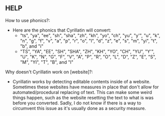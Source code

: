 ## HELP
How to use phonics?:
- Here are the phonics that Cyrillatin will convert:
  - "ts", "ya", "ee", "sh", "sha", "zh", "kh", "yo", "ch", "yu", "y'", "u", "k", "n", "g", "f", "v", "a", "p", "r", "o", "l", "d", "z", "e", "s", "m", "yi", "t", "b", and "i"
  - "TS", "YA", "EE", "SH", "SHA", "ZH", "KH", "YO", "CH", "YU", "Y'", "U", "K", "N", "G", "F", "V", "A", "P", "R", "O", "L", "D", "Z", "E", "S", "M", "YI", "T", "B", and "I"

Why doesn't Cyrillatin work on [website]?:
  - Cyrillatin works by detecting editable contents inside of a website. Sometimes these websites have measures in place that don't allow for automated/procedural replacing of text. This can make some weird things happen, such as the website resetting the text to what is was before you converted. Sadly, I do not know if there is a way to circumvent this issue as it's usually done as a security measure.
